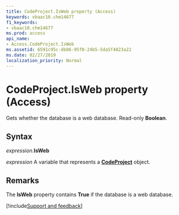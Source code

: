 ```yaml
---
title: CodeProject.IsWeb property (Access)
keywords: vbaac10.chm14677
f1_keywords:
- vbaac10.chm14677
ms.prod: access
api_name:
- Access.CodeProject.IsWeb
ms.assetid: 6591c95c-db86-95f0-24b5-5da5f4823a22
ms.date: 02/27/2019
localization_priority: Normal
---
```



# CodeProject.IsWeb property (Access)

Gets whether the database is a web database. Read-only **Boolean**.


## Syntax

_expression_.**IsWeb**

_expression_ A variable that represents a **[CodeProject](Access.CodeProject.md)** object.


## Remarks

The **IsWeb** property contains **True** if the database is a web database.




[!include[Support and feedback](~/includes/feedback-boilerplate.md)]